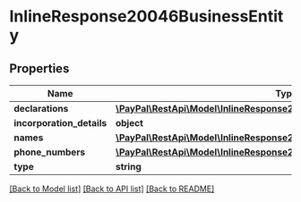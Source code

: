 # InlineResponse20046BusinessEntity

## Properties
Name | Type | Description | Notes
------------ | ------------- | ------------- | -------------
**declarations** | [**\PayPal\RestApi\Model\InlineResponse20046BusinessEntityDeclarations[]**](InlineResponse20046BusinessEntityDeclarations.md) |  | [optional] 
**incorporation_details** | **object** |  | [optional] 
**names** | [**\PayPal\RestApi\Model\InlineResponse20046BusinessEntityNames[]**](InlineResponse20046BusinessEntityNames.md) |  | [optional] 
**phone_numbers** | [**\PayPal\RestApi\Model\InlineResponse20046BusinessEntityPhoneNumbers[]**](InlineResponse20046BusinessEntityPhoneNumbers.md) |  | [optional] 
**type** | **string** |  | [optional] 

[[Back to Model list]](../README.md#documentation-for-models) [[Back to API list]](../README.md#documentation-for-api-endpoints) [[Back to README]](../README.md)



